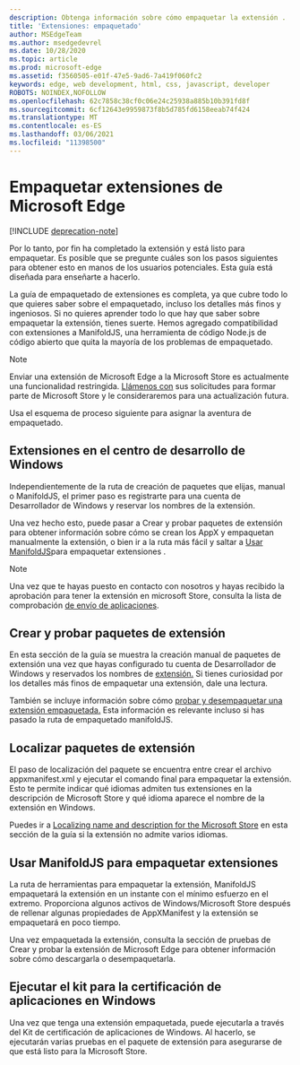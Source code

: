 ```yaml
---
description: Obtenga información sobre cómo empaquetar la extensión .
title: 'Extensiones: empaquetado'
author: MSEdgeTeam
ms.author: msedgedevrel
ms.date: 10/28/2020
ms.topic: article
ms.prod: microsoft-edge
ms.assetid: f3560505-e01f-47e5-9ad6-7a419f060fc2
keywords: edge, web development, html, css, javascript, developer
ROBOTS: NOINDEX,NOFOLLOW
ms.openlocfilehash: 62c7858c38cf0c06e24c25938a885b10b391fd8f
ms.sourcegitcommit: 6cf12643e9959873f8b5d785fd6158eeab74f424
ms.translationtype: MT
ms.contentlocale: es-ES
ms.lasthandoff: 03/06/2021
ms.locfileid: "11398500"
---
```

# <a name="packaging-microsoft-edge-extensions"></a>Empaquetar extensiones de Microsoft Edge  

[!INCLUDE [deprecation-note](../includes/deprecation-note.md)]  

Por lo tanto, por fin ha completado la extensión y está listo para empaquetar. Es posible que se pregunte cuáles son los pasos siguientes para obtener esto en manos de los usuarios potenciales. Esta guía está diseñada para enseñarte a hacerlo.  

La guía de empaquetado de extensiones es completa, ya que cubre todo lo que quieres saber sobre el empaquetado, incluso los detalles más finos y ingeniosos. Si no quieres aprender todo lo que hay que saber sobre empaquetar la extensión, tienes suerte. Hemos agregado compatibilidad con extensiones a ManifoldJS, una herramienta de código Node.js de código abierto que quita la mayoría de los problemas de empaquetado.  

> [!NOTE]
> Enviar una extensión de Microsoft Edge a la Microsoft Store es actualmente una funcionalidad restringida. [Llámenos con](https://developer.microsoft.com/en-us/microsoft-edge/extensions/requests) sus solicitudes para formar parte de Microsoft Store y le consideraremos para una actualización futura.  

Usa el esquema de proceso siguiente para asignar la aventura de empaquetado.  

## [<a name="extensions-in-the-windows-dev-center"></a>Extensiones en el centro de desarrollo de Windows](./packaging/extensions-in-the-windows-dev-center.md)  

Independientemente de la ruta de creación de paquetes que elijas, manual o ManifoldJS, el primer paso es registrarte para una cuenta de Desarrollador de Windows y reservar los nombres de la extensión.  

Una vez hecho esto, puede pasar [](./packaging/creating-and-testing-extension-packages.md) a Crear y probar paquetes de extensión para obtener información sobre cómo se crean los AppX y empaquetan manualmente la extensión, o bien ir a la ruta más fácil y saltar a [Usar ManifoldJS](./packaging/using-ManifoldJS-to-package-extensions.md)para empaquetar extensiones .  

> [!NOTE]
> Una vez que te hayas puesto en contacto con nosotros y hayas recibido la aprobación para tener la extensión en microsoft Store, consulta la lista de comprobación [de envío de aplicaciones](https://docs.microsoft.com/windows/uwp/publish/app-submissions).  


## [<a name="creating-and-testing-extension-packages"></a>Crear y probar paquetes de extensión](./packaging/creating-and-testing-extension-packages.md)  

En esta sección de la guía se muestra la creación manual de paquetes de extensión una vez que hayas configurado tu cuenta de Desarrollador de Windows y reservados los nombres de [extensión.](./packaging/extensions-in-the-windows-Dev-Center.md) Si tienes curiosidad por los detalles más finos de empaquetar una extensión, dale una lectura.  

También se incluye información sobre cómo [probar y desempaquetar una extensión empaquetada.](./packaging/creating-and-testing-extension-packages.md#testing-an-appx-package) Esta información es relevante incluso si has pasado la ruta de empaquetado manifoldJS.  

## [<a name="localizing-extension-packages"></a>Localizar paquetes de extensión](./packaging/localizing-extension-packages.md)  

El paso de localización del paquete se encuentra entre crear el archivo appxmanifest.xml y ejecutar el comando final para empaquetar la extensión.  
Esto te permite indicar qué idiomas admiten tus extensiones en la descripción de Microsoft Store y qué idioma aparece el nombre de la extensión en Windows.  

Puedes ir a [Localizing name and description for the Microsoft Store](./packaging/localizing-extension-packages.md#localizing-name-and-description-in-the-microsoft-store) en esta sección de la guía si la extensión no admite varios idiomas.  

## [<a name="using-manifoldjs-to-package-extensions"></a>Usar ManifoldJS para empaquetar extensiones](./packaging/using-ManifoldJS-to-package-extensions.md)  

La ruta de herramientas para empaquetar la extensión, ManifoldJS empaquetará la extensión en un instante con el mínimo esfuerzo en el extremo. Proporciona algunos activos de Windows/Microsoft Store después de rellenar algunas propiedades de AppXManifest y la extensión se empaquetará en poco tiempo.  

Una vez empaquetada la [](./packaging/creating-and-testing-extension-packages.md#testing-an-appx-package) extensión, consulta la sección de pruebas de Crear y probar la extensión de Microsoft Edge para obtener información sobre cómo descargarla o desempaquetarla.  

## [<a name="running-the-windows-app-certification-kit"></a>Ejecutar el kit para la certificación de aplicaciones en Windows](./packaging/running-the-windows-app-certification-kit.md)  

Una vez que tenga una extensión empaquetada, puede ejecutarla a través del Kit de certificación de aplicaciones de Windows. Al hacerlo, se ejecutarán varias pruebas en el paquete de extensión para asegurarse de que está listo para la Microsoft Store.  
